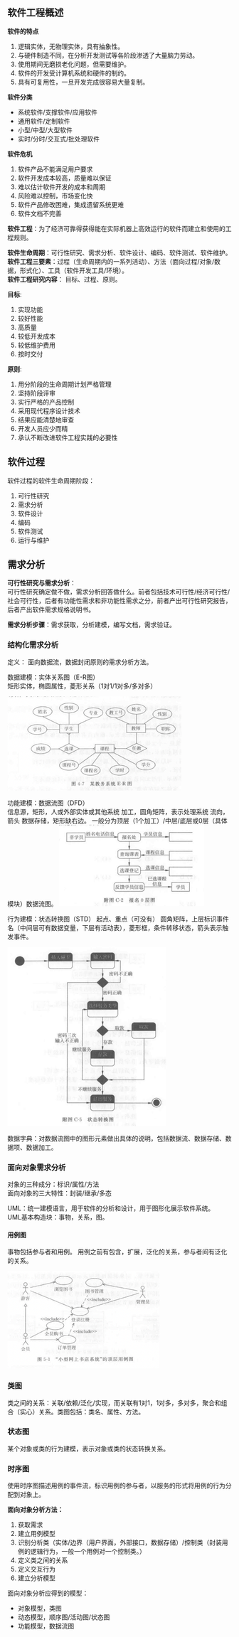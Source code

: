 ## 软件工程概述
**软件的特点**
1. 逻辑实体，无物理实体，具有抽象性。
2. 与硬件制造不同，在分析开发测试等各阶段渗透了大量脑力劳动。
3. 使用期间无磨损老化问题，但需要维护。
4. 软件的开发受计算机系统和硬件的制约。
5. 具有可复用性，一旦开发完成很容易大量复制。

**软件分类**
+ 系统软件/支撑软件/应用软件
+ 通用软件/定制软件
+ 小型/中型/大型软件
+ 实时/分时/交互式/批处理软件

**软件危机**
1. 软件产品不能满足用户要求
2. 软件开发成本较高，质量难以保证
3. 难以估计软件开发的成本和周期
4. 风险难以控制，市场变化快
5. 软件产品修改困难，集成遗留系统更难
6. 软件文档不完善

**软件工程**：为了经济可靠得获得能在实际机器上高效运行的软件而建立和使用的工程规则。

**软件生命周期**：可行性研究、需求分析、软件设计、编码、软件测试、软件维护。<br>
**软件工程三要素**：过程（生命周期内的一系列活动）、方法（面向过程/对象/数据，形式化）、工具（软件开发工具/环境）。<br>
**软件工程研究内容**： 目标、过程、原则。

**目标**:
1. 实现功能
2. 较好性能
3. 高质量
4. 较低开发成本
5. 较低维护费用
6. 按时交付

**原则**:
1. 用分阶段的生命周期计划严格管理
2. 坚持阶段评审
3. 实行严格的产品控制
4. 采用现代程序设计技术
5. 结果应能清楚地审查
6. 开发人员应少而精
7. 承认不断改进软件工程实践的必要性

## 软件过程
软件过程的软件生命周期阶段：
1. 可行性研究
2. 需求分析
3. 软件设计
4. 编码
5. 软件测试
6. 运行与维护


## 需求分析
**可行性研究与需求分析**：<br>
可行性研究确定做不做，需求分析回答做什么。前者包括技术可行性/经济可行性/社会可行性，后者有功能性需求和非功能性需求之分，前者产出可行性研究报告，后者产出软件需求规格说明书。

**需求分析步骤**：需求获取，分析建模，编写文档，需求验证。<br>

### 结构化需求分析
定义： 面向数据流，数据封闭原则的需求分析方法。

数据建模：实体关系图（E-R图）<br>
矩形实体，椭圆属性，菱形关系（1对1/1对多/多对多）

<img src="./.images/er.png" style="zoom: 50%;"/>

功能建模：数据流图（DFD）<br>
信息源，矩形，人或外部实体或其他系统
加工，圆角矩阵，表示处理系统
流向，箭头
数据存储，矩形缺右边。
一般分为顶层（1个加工）/中层/底层或0层（具体模块）数据流图。
<img src="./.images/dfd0.png" style="zoom: 50%;"/>

行为建模：状态转换图（STD）
起点、重点（可没有）
圆角矩阵，上层标识事件名（中间层可有数据变量，下层有活动表），菱形框，条件转移状态，箭头表示触发事件。

<img src="./.images/std.png" style="zoom: 50%;"/>

数据字典：对数据流图中的图形元素做出具体的说明，包括数据流、数据存储、数据项、数据加工。

### 面向对象需求分析
对象的三种成分：标识/属性/方法<br>
面向对象的三大特性：封装/继承/多态<br>

UML：统一建模语言，用于软件的分析和设计，用于图形化展示软件系统。<br>
UML基本构造块：事物，关系，图。

#### 用例图
事物包括参与者和用例。
用例之前有包含，扩展，泛化的关系，参与者间有泛化的关系。

<img src="./.images/actor.png" style="zoom: 50%;"/>

### 类图
类之间的关系：关联/依赖/泛化/实现，而关联有1对1，1对多，多对多，聚合和组合（实心）关系。类图包括：类名、属性、方法。

### 状态图
某个对象或类的行为建模，表示对象或类的状态转换关系。

### 时序图
使用时序图描述用例的事件流，标识用例的参与者，以服务的形式将用例的行为分配到对象上。

**面向对象分析方法：**
1. 获取需求
2. 建立用例模型
3. 识别分析类（实体/边界（用户界面，外部接口，数据存储）/控制类（封装用例的逻辑行为，一般一个用例对一个控制类。）
4. 定义类之间的关系
5. 定义交互行为
6. 建立分析模型

面向对象分析应得到的模型：
+ 对象模型，类图
+ 动态模型，顺序图/活动图/状态图
+ 功能模型，数据流图